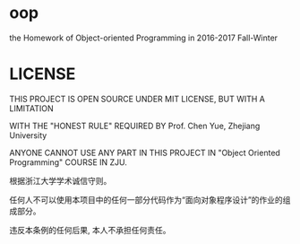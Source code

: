# oop
the Homework of Object-oriented Programming in 2016-2017 Fall-Winter 

# LICENSE

THIS PROJECT IS OPEN SOURCE UNDER MIT LICENSE, BUT WITH A LIMITATION

WITH THE "HONEST RULE" REQUIRED BY Prof. Chen Yue, Zhejiang University 

ANYONE CANNOT USE ANY PART IN THIS PROJECT IN "Object Oriented Programming" COURSE IN ZJU.

根据浙江大学学术诚信守则。

任何人不可以使用本项目中的任何一部分代码作为“面向对象程序设计”的作业的组成部分。

违反本条例的任何后果, 本人不承担任何责任。
